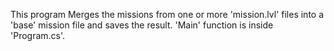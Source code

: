 This program Merges the missions from one or more 'mission.lvl' files into a 'base' mission file and saves the result.
'Main' function is inside 'Program.cs'.
